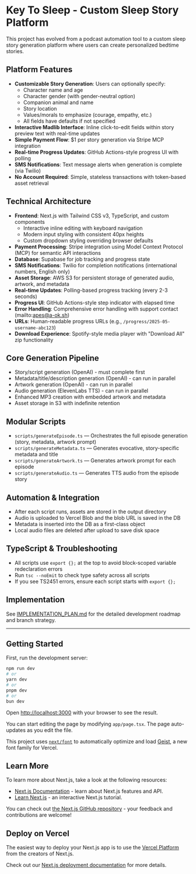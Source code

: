 # Key To Sleep - Custom Sleep Story Platform

This project has evolved from a podcast automation tool to a custom sleep story generation platform where users can create personalized bedtime stories.

## Platform Features

- **Customizable Story Generation**: Users can optionally specify:
  - Character name and age
  - Character gender (with gender-neutral option)
  - Companion animal and name
  - Story location
  - Values/morals to emphasize (courage, empathy, etc.)
  - All fields have defaults if not specified
- **Interactive Madlib Interface**: Inline click-to-edit fields within story preview text with real-time updates
- **Simple Payment Flow**: $1 per story generation via Stripe MCP integration
- **Real-time Progress Updates**: GitHub Actions-style progress UI with polling
- **SMS Notifications**: Text message alerts when generation is complete (via Twilio)
- **No Account Required**: Simple, stateless transactions with token-based asset retrieval

## Technical Architecture

- **Frontend**: Next.js with Tailwind CSS v3, TypeScript, and custom components
  - Interactive inline editing with keyboard navigation
  - Modern input styling with consistent 40px heights
  - Custom dropdown styling overriding browser defaults
- **Payment Processing**: Stripe integration using Model Context Protocol (MCP) for semantic API interactions
- **Database**: Supabase for job tracking and progress state
- **SMS Notifications**: Twilio for completion notifications (international numbers, English only)
- **Asset Storage**: AWS S3 for persistent storage of generated audio, artwork, and metadata
- **Real-time Updates**: Polling-based progress tracking (every 2-3 seconds)
- **Progress UI**: GitHub Actions-style step indicator with elapsed time
- **Error Handling**: Comprehensive error handling with support contact (mailto:apes@a-ok.sh)
- **URLs**: Human-readable progress URLs (e.g., `/progress/2025-05-username-abc123`)
- **Download Experience**: Spotify-style media player with "Download All" zip functionality

## Core Generation Pipeline

- Story/script generation (OpenAI) - must complete first
- Metadata/title/description generation (OpenAI) - can run in parallel
- Artwork generation (OpenAI) - can run in parallel
- Audio generation (ElevenLabs TTS) - can run in parallel
- Enhanced MP3 creation with embedded artwork and metadata
- Asset storage in S3 with indefinite retention

## Modular Scripts

- `scripts/generateEpisode.ts` — Orchestrates the full episode generation (story, metadata, artwork prompt)
- `scripts/generateMetadata.ts` — Generates evocative, story-specific metadata and title
- `scripts/generateArtwork.ts` — Generates artwork prompt for each episode
- `scripts/generateAudio.ts` — Generates TTS audio from the episode story

## Automation & Integration

- After each script runs, assets are stored in the output directory
- Audio is uploaded to Vercel Blob and the blob URL is saved in the DB
- Metadata is inserted into the DB as a first-class object
- Local audio files are deleted after upload to save disk space

## TypeScript & Troubleshooting

- All scripts use `export {};` at the top to avoid block-scoped variable redeclaration errors
- Run `tsc --noEmit` to check type safety across all scripts
- If you see TS2451 errors, ensure each script starts with `export {};`

## Implementation

See [IMPLEMENTATION_PLAN.md](IMPLEMENTATION_PLAN.md) for the detailed development roadmap and branch strategy.

---

## Getting Started

First, run the development server:

```bash
npm run dev
# or
yarn dev
# or
pnpm dev
# or
bun dev
```

Open [http://localhost:3000](http://localhost:3000) with your browser to see the result.

You can start editing the page by modifying `app/page.tsx`. The page auto-updates as you edit the file.

This project uses [`next/font`](https://nextjs.org/docs/app/building-your-application/optimizing/fonts) to automatically optimize and load [Geist](https://vercel.com/font), a new font family for Vercel.

## Learn More

To learn more about Next.js, take a look at the following resources:

- [Next.js Documentation](https://nextjs.org/docs) - learn about Next.js features and API.
- [Learn Next.js](https://nextjs.org/learn) - an interactive Next.js tutorial.

You can check out [the Next.js GitHub repository](https://github.com/vercel/next.js) - your feedback and contributions are welcome!

## Deploy on Vercel

The easiest way to deploy your Next.js app is to use the [Vercel Platform](https://vercel.com/new?utm_medium=default-template&filter=next.js&utm_source=create-next-app&utm_campaign=create-next-app-readme) from the creators of Next.js.

Check out our [Next.js deployment documentation](https://nextjs.org/docs/app/building-your-application/deploying) for more details.
